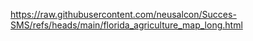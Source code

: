 https://raw.githubusercontent.com/neusalcon/Succes-SMS/refs/heads/main/florida_agriculture_map_long.html 

